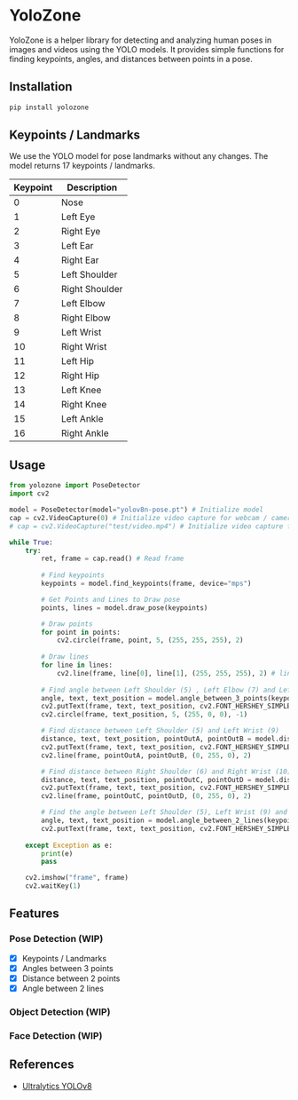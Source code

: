 # YoloZone

YoloZone is a helper library for detecting and analyzing human poses in images and videos using the YOLO models. It provides simple functions for finding keypoints, angles, and distances between points in a pose.

## Installation

```bash
pip install yolozone
```

## Keypoints / Landmarks

We use the YOLO model for pose landmarks without any changes. The model returns 17 keypoints / landmarks.

| Keypoint | Description |
| -------- | -------- |
| 0 | Nose |
| 1 | Left Eye |
| 2 | Right Eye |
| 3 | Left Ear |
| 4 | Right Ear |
| 5 | Left Shoulder |
| 6 | Right Shoulder |
| 7 | Left Elbow |
| 8 | Right Elbow |
| 9 | Left Wrist |
| 10 | Right Wrist |
| 11 | Left Hip |
| 12 | Right Hip |
| 13 | Left Knee |
| 14 | Right Knee |
| 15 | Left Ankle |
| 16 | Right Ankle |

## Usage

```python
from yolozone import PoseDetector
import cv2

model = PoseDetector(model="yolov8n-pose.pt") # Initialize model
cap = cv2.VideoCapture(0) # Initialize video capture for webcam / cameras
# cap = cv2.VideoCapture("test/video.mp4") # Initialize video capture for video

while True:
    try:
        ret, frame = cap.read() # Read frame
        
        # Find keypoints
        keypoints = model.find_keypoints(frame, device="mps")

        # Get Points and Lines to Draw pose
        points, lines = model.draw_pose(keypoints)

        # Draw points
        for point in points:
            cv2.circle(frame, point, 5, (255, 255, 255), 2)
        
        # Draw lines
        for line in lines:
            cv2.line(frame, line[0], line[1], (255, 255, 255), 2) # line[0] and line[1] are starting and ending points of the line
        
        # Find angle between Left Shoulder (5) , Left Elbow (7) and Left Wrist (9)
        angle, text, text_position = model.angle_between_3_points(keypoints, 5, 7, 9)
        cv2.putText(frame, text, text_position, cv2.FONT_HERSHEY_SIMPLEX, 1, (255, 0, 0), 2)
        cv2.circle(frame, text_position, 5, (255, 0, 0), -1)

        # Find distance between Left Shoulder (5) and Left Wrist (9)
        distance, text, text_position, pointOutA, pointOutB = model.distance_between_2_points(keypoints, 5, 9)
        cv2.putText(frame, text, text_position, cv2.FONT_HERSHEY_SIMPLEX, 1, (0, 255, 0), 2)
        cv2.line(frame, pointOutA, pointOutB, (0, 255, 0), 2)

        # Find distance between Right Shoulder (6) and Right Wrist (10)
        distance, text, text_position, pointOutC, pointOutD = model.distance_between_2_points(keypoints, 6, 10)
        cv2.putText(frame, text, text_position, cv2.FONT_HERSHEY_SIMPLEX, 1, (0, 255, 0), 2)
        cv2.line(frame, pointOutC, pointOutD, (0, 255, 0), 2)

        # Find the angle between Left Shoulder (5), Left Wrist (9) and Right Shoulder (6), Right Wrist (10)
        angle, text, text_position = model.angle_between_2_lines(keypoints, 5, 9, 6, 10)
        cv2.putText(frame, text, text_position, cv2.FONT_HERSHEY_SIMPLEX, 1, (0, 0, 255), 2)
    
    except Exception as e:
        print(e)
        pass

    cv2.imshow("frame", frame)
    cv2.waitKey(1)
```

## Features

### Pose Detection (WIP)
- [x] Keypoints / Landmarks
- [x] Angles between 3 points
- [x] Distance between 2 points
- [x] Angle between 2 lines

### Object Detection (WIP)

### Face Detection (WIP)

## References

- [Ultralytics YOLOv8](https://docs.ultralytics.com/tasks/pose/)